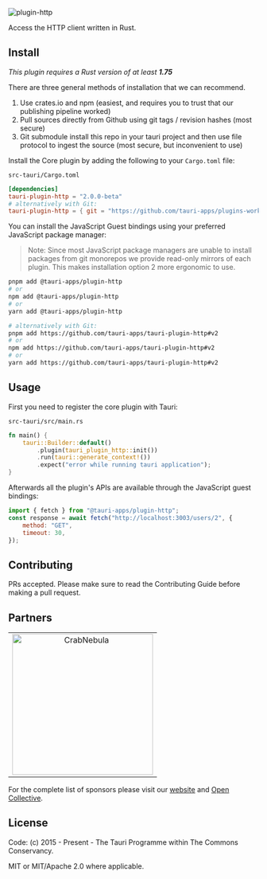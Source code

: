 ![plugin-http](https://github.com/tauri-apps/plugins-workspace/raw/v2/plugins/http/banner.png)

Access the HTTP client written in Rust.

## Install

_This plugin requires a Rust version of at least **1.75**_

There are three general methods of installation that we can recommend.

1. Use crates.io and npm (easiest, and requires you to trust that our publishing
   pipeline worked)
2. Pull sources directly from Github using git tags / revision hashes (most
   secure)
3. Git submodule install this repo in your tauri project and then use file
   protocol to ingest the source (most secure, but inconvenient to use)

Install the Core plugin by adding the following to your `Cargo.toml` file:

`src-tauri/Cargo.toml`

```toml
[dependencies]
tauri-plugin-http = "2.0.0-beta"
# alternatively with Git:
tauri-plugin-http = { git = "https://github.com/tauri-apps/plugins-workspace", branch = "v2" }
```

You can install the JavaScript Guest bindings using your preferred JavaScript
package manager:

> Note: Since most JavaScript package managers are unable to install packages
> from git monorepos we provide read-only mirrors of each plugin. This makes
> installation option 2 more ergonomic to use.

```sh
pnpm add @tauri-apps/plugin-http
# or
npm add @tauri-apps/plugin-http
# or
yarn add @tauri-apps/plugin-http

# alternatively with Git:
pnpm add https://github.com/tauri-apps/tauri-plugin-http#v2
# or
npm add https://github.com/tauri-apps/tauri-plugin-http#v2
# or
yarn add https://github.com/tauri-apps/tauri-plugin-http#v2
```

## Usage

First you need to register the core plugin with Tauri:

`src-tauri/src/main.rs`

```rust
fn main() {
    tauri::Builder::default()
        .plugin(tauri_plugin_http::init())
        .run(tauri::generate_context!())
        .expect("error while running tauri application");
}
```

Afterwards all the plugin's APIs are available through the JavaScript guest
bindings:

```javascript
import { fetch } from "@tauri-apps/plugin-http";
const response = await fetch("http://localhost:3003/users/2", {
	method: "GET",
	timeout: 30,
});
```

## Contributing

PRs accepted. Please make sure to read the Contributing Guide before making a
pull request.

## Partners

<table>
  <tbody>
    <tr>
      <td align="center" valign="middle">
        <a href="https://crabnebula.dev" target="_blank">
          <img src="https://github.com/tauri-apps/plugins-workspace/raw/v2/.github/sponsors/crabnebula.svg" alt="CrabNebula" width="283">
        </a>
      </td>
    </tr>
  </tbody>
</table>

For the complete list of sponsors please visit our
[website](https://tauri.app#sponsors) and
[Open Collective](https://opencollective.com/tauri).

## License

Code: (c) 2015 - Present - The Tauri Programme within The Commons Conservancy.

MIT or MIT/Apache 2.0 where applicable.
